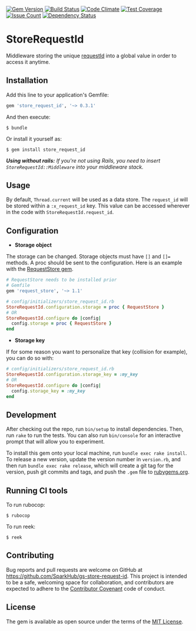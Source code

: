 [![Gem Version](https://badge.fury.io/rb/store_request_id.svg)](http://badge.fury.io/rb/store_request_id)
[![Build Status](https://travis-ci.org/SparkHub/gs-store-request-id.svg?branch=master)](https://travis-ci.org/SparkHub/gs-store-request-id)
[![Code Climate](https://codeclimate.com/github/SparkHub/gs-store-request-id/badges/gpa.svg)](https://codeclimate.com/github/SparkHub/gs-store-request-id)
[![Test Coverage](https://codeclimate.com/github/SparkHub/gs-store-request-id/badges/coverage.svg)](https://codeclimate.com/github/SparkHub/gs-store-request-id/coverage)
[![Issue Count](https://codeclimate.com/github/SparkHub/gs-store-request-id/badges/issue_count.svg)](https://codeclimate.com/github/SparkHub/gs-store-request-id)
[![Dependency Status](https://gemnasium.com/SparkHub/gs-store-request-id.svg)](https://gemnasium.com/SparkHub/gs-store-request-id)

# StoreRequestId

Middleware storing the unique [requestId](https://github.com/rails/rails/blob/master/actionpack/lib/action_dispatch/middleware/request_id.rb) into a global value in order to access it anytime.

## Installation

Add this line to your application's Gemfile:

```ruby
gem 'store_request_id', '~> 0.3.1'
```

And then execute:

    $ bundle

Or install it yourself as:

    $ gem install store_request_id

_**Using without rails:** If you're not using Rails, you need to insert `StoreRequestId::Middleware` into your middleware stack._

## Usage

By default, `Thread.current` will be used as a data store. The `request_id` will be stored within a `:x_request_id` key. This value can be accessed wherever in the code with `StoreRequestId.request_id`.

## Configuration

- **Storage object**

The storage can be changed. Storage objects must have `[]` and `[]=` methods. A proc should be sent to the configuration.
Here is an example with the [RequestStore gem](https://github.com/steveklabnik/request_store).
```ruby
# RequestStore needs to be installed prior
# Gemfile
gem 'request_store', '~> 1.1'

# config/initializers/store_request_id.rb
StoreRequestId.configuration.storage = proc { RequestStore }
# OR
StoreRequestId.configure do |config|
  config.storage = proc { RequestStore }
end
```

- **Storage key**

If for some reason you want to personalize that key (collision for example), you can do so with:
```ruby
# config/initializers/store_request_id.rb
StoreRequestId.configuration.storage_key = :my_key
# OR
StoreRequestId.configure do |config|
  config.storage_key = :my_key
end
```

## Development

After checking out the repo, run `bin/setup` to install dependencies. Then, run `rake` to run the tests. You can also run `bin/console` for an interactive prompt that will allow you to experiment.

To install this gem onto your local machine, run `bundle exec rake install`. To release a new version, update the version number in `version.rb`, and then run `bundle exec rake release`, which will create a git tag for the version, push git commits and tags, and push the `.gem` file to [rubygems.org](https://rubygems.org).

## Running CI tools

To run rubocop:

    $ rubocop

To run reek:

    $ reek

## Contributing

Bug reports and pull requests are welcome on GitHub at https://github.com/SparkHub/gs-store-request-id. This project is intended to be a safe, welcoming space for collaboration, and contributors are expected to adhere to the [Contributor Covenant](http://contributor-covenant.org) code of conduct.

## License

The gem is available as open source under the terms of the [MIT License](http://opensource.org/licenses/MIT).
